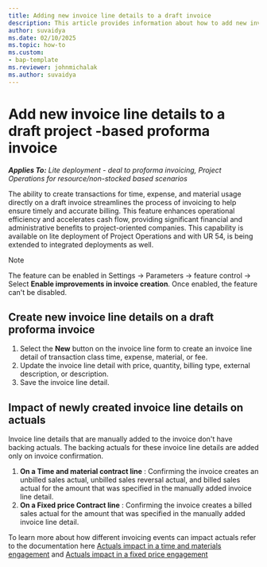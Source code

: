```yaml
---
title: Adding new invoice line details to a draft invoice
description: This article provides information about how to add new invoice line details to an existing proforma project-based invoice in draft status.
author: suvaidya
ms.date: 02/10/2025
ms.topic: how-to
ms.custom: 
- bap-template
ms.reviewer: johnmichalak
ms.author: suvaidya
---
```

# Add new invoice line details to a draft project -based proforma invoice

_**Applies To:** Lite deployment - deal to proforma invoicing, Project Operations for resource/non-stocked based scenarios_

The ability to create transactions for time, expense, and material usage directly on a draft invoice streamlines the process of invoicing to help ensure timely and accurate billing. This feature enhances operational efficiency and accelerates cash flow, providing significant financial and administrative benefits to project-oriented companies. This capability is available on lite deployment of Project Operations and with UR 54, is being extended to integrated deployments as well. 

> [!NOTE]
> The feature can be enabled in Settings -> Parameters -> feature control -> Select **Enable improvements in invoice creation**.
> Once enabled, the feature can't be disabled.

## Create new invoice line details on a draft proforma invoice
1. Select the **New** button on the invoice line form to create an invoice line detail of transaction class time, expense, material, or fee.
2. Update the invoice line detail with price, quantity, billing type, external description, or description.
3. Save the invoice line detail.


## Impact of newly created invoice line details on actuals 
Invoice line details that are manually added to the invoice don't have backing actuals. The backing actuals for these invoice line details are added only on invoice confirmation. 

1. **On a Time and material contract line** : Confirming the invoice creates an unbilled sales actual, unbilled sales reversal actual, and billed sales actual for the amount that was specified in the manually added invoice line detail.
2. **On a Fixed price Contract line** : Confirming the invoice creates a billed sales actual for the amount that was specified in the manually added invoice line detail.

To learn more about how different invoicing events can impact actuals refer to the documentation here [Actuals impact in a time and materials engagement](ActualsonTM.md) and [Actuals impact in a fixed price engagement](ActualonFP.md)

